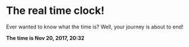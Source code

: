 # The real time clock!

Ever wanted to know what the time is? Well, your journey is about to end!

**The time is Nov 20, 2017, 20:32**